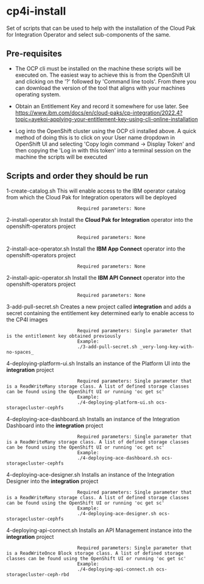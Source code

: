 # cp4i-install
Set of scripts that can be used to help with the installation of the Cloud Pak for Integration Operator and select sub-components of the same.

## Pre-requisites
- The OCP cli must be installed on the machine these scripts will be executed on. The easiest way to achieve this is from the OpenShift UI and clicking on the '?' followed by 'Command line tools'. From there you can download the version of the tool that aligns with your machines operating system.

- Obtain an Entitlement Key and record it somewhere for use later. See https://www.ibm.com/docs/en/cloud-paks/cp-integration/2022.4?topic=ayekoi-applying-your-entitlement-key-using-cli-online-installation

- Log into the OpenShift cluster using the OCP cli installed above. A quick method of doing this is to click on your User name dropdown in OpenShift UI and selecting 'Copy login command -> Display Token' and then copying the 'Log in with this token' into a terminal session on the machine the scripts will be executed

## Scripts and order they should be run


1-create-catalog.sh           This will enable access to the IBM operator catalog from which the Cloud Pak for Integration operators will be deployed

                              Required parameters: None
                                                            
2-install-operator.sh         Install the **Cloud Pak for Integration** operator into the openshift-operators project

                              Required parameters: None
                              
2-install-ace-operator.sh     Install the **IBM App Connect** operator into the openshift-operators project

                              Required parameters: None
                              
2-install-apic-operator.sh    Install the **IBM API Connect** operator into the openshift-operators project

                              Required parameters: None
                              
3-add-pull-secret.sh          Creates a new project called **integration** and adds a secret containing the entitlement key determined early to enable access to the CP4I images

                              Required parameters: Single parameter that is the entitlement key obtained previously
                              Example:
                              ./3-add-pull-secret.sh _very-long-key-with-no-spaces_ 
                              
4-deploying-platform-ui.sh    Installs an instance of the Platform UI into the **integration** project

                              Required parameters: Single parameter that is a ReadWriteMany storage class. A list of defined storage classes can be found using the OpenShift UI or running 'oc get sc'
                              Example:
                              ./4-deploying-platform-ui.sh ocs-storagecluster-cephfs

4-deploying-ace-dashboard.sh  Installs an instance of the Integration Dashboard into the **integration** project

                              Required parameters: Single parameter that is a ReadWriteMany storage class. A list of defined storage classes can be found using the OpenShift UI or running 'oc get sc'
                              Example:
                              ./4-deploying-ace-dashboard.sh ocs-storagecluster-cephfs

4-deploying-ace-designer.sh   Installs an instance of the Integration Designer into the **integration** project

                              Required parameters: Single parameter that is a ReadWriteMany storage class. A list of defined storage classes can be found using the OpenShift UI or running 'oc get sc'
                              Example:
                              ./4-deploying-ace-designer.sh ocs-storagecluster-cephfs

4-deploying-api-connect.sh    Installs an API Management instance into the **integration** project

                              Required parameters: Single parameter that is a ReadWriteOnce Block storage class. A list of defined storage classes can be found using the OpenShift UI or running 'oc get sc'
                              Example:
                              ./4-deploying-api-connect.sh ocs-storagecluster-ceph-rbd
